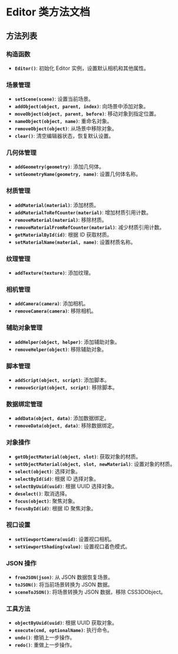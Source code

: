 # Editor 类方法文档

## 方法列表

### 构造函数
- **`Editor()`**: 初始化 Editor 实例，设置默认相机和其他属性。

### 场景管理
- **`setScene(scene)`**: 设置当前场景。
- **`addObject(object, parent, index)`**: 向场景中添加对象。
- **`moveObject(object, parent, before)`**: 移动对象到指定位置。
- **`nameObject(object, name)`**: 重命名对象。
- **`removeObject(object)`**: 从场景中移除对象。
- **`clear()`**: 清空编辑器状态，恢复默认设置。

### 几何体管理
- **`addGeometry(geometry)`**: 添加几何体。
- **`setGeometryName(geometry, name)`**: 设置几何体名称。

### 材质管理
- **`addMaterial(material)`**: 添加材质。
- **`addMaterialToRefCounter(material)`**: 增加材质引用计数。
- **`removeMaterial(material)`**: 移除材质。
- **`removeMaterialFromRefCounter(material)`**: 减少材质引用计数。
- **`getMaterialById(id)`**: 根据 ID 获取材质。
- **`setMaterialName(material, name)`**: 设置材质名称。

### 纹理管理
- **`addTexture(texture)`**: 添加纹理。

### 相机管理
- **`addCamera(camera)`**: 添加相机。
- **`removeCamera(camera)`**: 移除相机。

### 辅助对象管理
- **`addHelper(object, helper)`**: 添加辅助对象。
- **`removeHelper(object)`**: 移除辅助对象。

### 脚本管理
- **`addScript(object, script)`**: 添加脚本。
- **`removeScript(object, script)`**: 移除脚本。

### 数据绑定管理
- **`addData(object, data)`**: 添加数据绑定。
- **`removeData(object, data)`**: 移除数据绑定。

### 对象操作
- **`getObjectMaterial(object, slot)`**: 获取对象的材质。
- **`setObjectMaterial(object, slot, newMaterial)`**: 设置对象的材质。
- **`select(object)`**: 选择对象。
- **`selectById(id)`**: 根据 ID 选择对象。
- **`selectByUuid(uuid)`**: 根据 UUID 选择对象。
- **`deselect()`**: 取消选择。
- **`focus(object)`**: 聚焦对象。
- **`focusById(id)`**: 根据 ID 聚焦对象。

### 视口设置
- **`setViewportCamera(uuid)`**: 设置视口相机。
- **`setViewportShading(value)`**: 设置视口着色模式。

### JSON 操作
- **`fromJSON(json)`**: 从 JSON 数据恢复场景。
- **`toJSON()`**: 将当前场景转换为 JSON 数据。
- **`sceneToJSON()`**: 将场景转换为 JSON 数据，移除 CSS3DObject。

### 工具方法
- **`objectByUuid(uuid)`**: 根据 UUID 获取对象。
- **`execute(cmd, optionalName)`**: 执行命令。
- **`undo()`**: 撤销上一步操作。
- **`redo()`**: 重做上一步操作。
